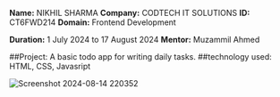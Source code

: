 **Name:** NIKHIL SHARMA
**Company:** CODTECH IT SOLUTIONS
**ID:** CT6FWD214
**Domain:** Frontend Development

**Duration:** 1 July 2024 to 17 August 2024
**Mentor:** Muzammil Ahmed

##Project: A basic todo app for writing daily tasks.
##technology used: HTML, CSS, Javasript

![Screenshot 2024-08-14 220352](https://github.com/user-attachments/assets/7c0f3899-2532-4d9c-ba31-466f002ebd2d)

 
